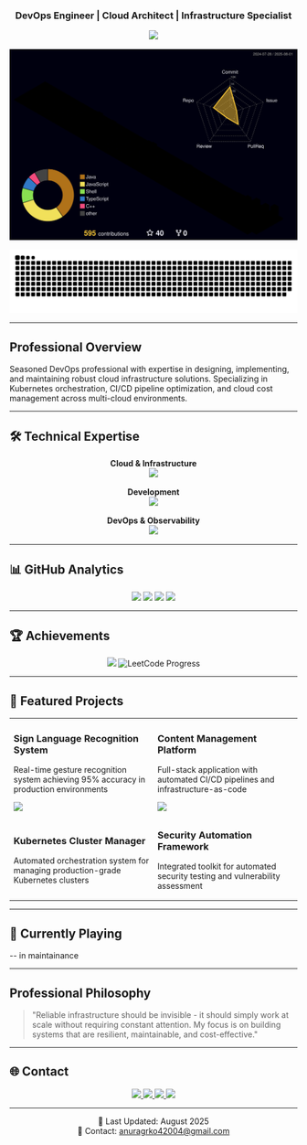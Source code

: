 <div align="center">

### DevOps Engineer | Cloud Architect | Infrastructure Specialist

<img src="https://capsule-render.vercel.app/api?type=waving&color=gradient&customColorList=6,11,20&height=200&section=header&text=Anurag%20Kumar&fontSize=80&fontColor=fff&animation=twinkling&fontAlignY=32&desc=Building%20Scalable%20Cloud%20Infrastructure%20%F0%9F%9A%80&descAlignY=51&descAlign=50"/>

[![3D Contribution Graph](https://github.com/Anurag-xo/Anurag-xo/blob/main/profile-3d-contrib/profile-night-rainbow.svg)](https://github.com/Anurag-xo)

<!-- Snake Graph -->
<picture>
  <source media="(prefers-color-scheme: dark)" srcset="./github-contribution-snake-dark.svg" />
  <source media="(prefers-color-scheme: light)" srcset="./github-contribution-snake.svg" />
  <img alt="github contribution snake animation" src="./github-contribution-snake.svg" />
</picture>

</div>

---

## Professional Overview

Seasoned DevOps professional with expertise in designing, implementing, and maintaining robust cloud infrastructure solutions. Specializing in Kubernetes orchestration, CI/CD pipeline optimization, and cloud cost management across multi-cloud environments.

---

## 🛠️ Technical Expertise

<div align="center">

**Cloud & Infrastructure**  
<img src="https://skillicons.dev/icons?i=aws,gcp,azure,kubernetes,docker,terraform,ansible,linux&theme=dark&perline=8" />

**Development**  
<img src="https://skillicons.dev/icons?i=python,nodejs,typescript,cpp,go,rust,fastapi,django&theme=dark&perline=8" />

**DevOps & Observability**  
<img src="https://skillicons.dev/icons?i=githubactions,jenkins,argocd,prometheus,grafana,redis,postgres,supabase&theme=dark&perline=8" />

</div>

---

## 📊 GitHub Analytics

<div align="center">
<img width="48%" src="https://github-readme-stats.vercel.app/api?username=Anurag-xo&show_icons=true&theme=radical&hide_border=true&count_private=true&include_all_commits=true&custom_title=Development+Activity" /> 
<img width="48%" src="https://github-readme-streak-stats.herokuapp.com?user=Anurag-xo&theme=radical&hide_border=true&date_format=M%20j%5B%2C%20Y%5D&fire=FF6B35&ring=FF6B35" />
<img width="48%" src="https://github-readme-stats.vercel.app/api/top-langs/?username=Anurag-xo&layout=compact&theme=radical&hide_border=true&langs_count=8&hide=html,css&custom_title=Languages+Used" /> 
<img width="48%" src="https://github-readme-activity-graph.vercel.app/graph?username=Anurag-xo&theme=redical&hide_border=true&custom_title=Contribution+Timeline" />
</div>

---

## 🏆 Achievements

<div align="center">
<img src="https://github-profile-trophy.vercel.app/?username=Anurag-xo&theme=radical&column=4&margin-w=15&no-bg=true" />
<img src="https://leetcard.jacoblin.cool/Anurag8081?theme=dark&font=Fira+Code&ext=contest&width=500" alt="LeetCode Progress" />
</div>

---

## 🚀 Featured Projects

<table> 
<tr> 
<td width="50%"> 
<h3>Sign Language Recognition System</h3> 
<p>Real-time gesture recognition system achieving 95% accuracy in production environments</p> 
<a href="https://github.com/Anurag-xo/sign-language-detection"> 
<img src="https://github-readme-stats.vercel.app/api/pin/?username=Anurag-xo&repo=sign-language-detection&theme=radical" /> 
</a> 
</td> 
<td width="50%"> 
<h3>Content Management Platform</h3> 
<p>Full-stack application with automated CI/CD pipelines and infrastructure-as-code</p> 
<a href="https://github.com/Anurag-xo/Blog-web"> 
<img src="https://github-readme-stats.vercel.app/api/pin/?username=Anurag-xo&repo=Blog-web&theme=radical" /> 
</a> 
</td> 
</tr> 
<tr> 
<td width="50%"> 
<h3>Kubernetes Cluster Manager</h3> 
<p>Automated orchestration system for managing production-grade Kubernetes clusters</p> 
</td> 
<td width="50%"> 
<h3>Security Automation Framework</h3> 
<p>Integrated toolkit for automated security testing and vulnerability assessment</p> 
</td> 
</tr> 
</table>

---

## 🎵 Currently Playing

-- in maintainance

---

## Professional Philosophy

> "Reliable infrastructure should be invisible - it should simply work at scale without requiring constant attention. My focus is on building systems that are resilient, maintainable, and cost-effective."

---

## 🌐 Contact

<div align="center">
<a href="https://www.linkedin.com/in/anurag-kumar-b1a790249/">
<img src="https://img.shields.io/badge/LinkedIn-0077B5?style=for-the-badge&logo=linkedin&logoColor=white" />
</a>
<a href="https://twitter.com/anuragxo1221">
<img src="https://img.shields.io/badge/Twitter-1DA1F2?style=for-the-badge&logo=twitter&logoColor=white" />
</a>
<a href="mailto:anuragrko42004@gmail.com">
<img src="https://img.shields.io/badge/Email-D14836?style=for-the-badge&logo=gmail&logoColor=white" />
</a>
<a href="https://notrlyanurag.duckdns.org">
<img src="https://img.shields.io/badge/Portfolio-FF5722?style=for-the-badge&logo=firefox&logoColor=white" />
</a>
</div>

---

<div align="center">
  
📅 Last Updated: August 2025  
📧 Contact: [anuragrko42004@gmail.com](mailto:anuragrko42004@gmail.com)

</div>
